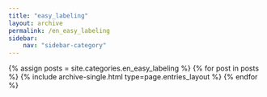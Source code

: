 ```yaml
---
title: "easy_labeling"
layout: archive
permalink: /en_easy_labeling
sidebar:
    nav: "sidebar-category"
---
```



{% assign posts = site.categories.en_easy_labeling %}
{% for post in posts %} {% include archive-single.html type=page.entries_layout %} {% endfor %}
